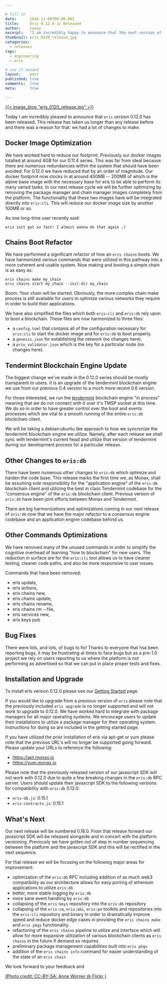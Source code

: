 ```yaml
---

# fill in
date:      2016-11-08T00:00:00Z
title:     Eris 0.12.0 is Released
author:    casey
excerpt:   "I am incredibly happy to announce that the next version of eris is released as of today."
thumbnail: eris_0120_release.jpg
categories:
  - releases
tags:
  - engineering
  - eris

# use if needed
layout:    post
published: true
comments:  true
meta:      true

---
```


[{{< image_blog "eris_0120_release.jpg" >}}](https://www.flickr.com/photos/wefi_official/5797606814/)

Today I am incredibly pleased to announce that `eris` version 0.12.0 has been released. This release has taken us longer than any release before and there was a reason for that: we had a lot of changes to make.

## Docker Image Optimization

We have worked hard to reduce our footprint. Previously our docker images totalled at around 4GB for our 0.11.4 series. This was far from ideal because there are numerous redundancies within the system that should have been avoided. For 0.12.0 we have reduced that by an order of magnitude. Our docker footprint now clocks in at around 400MB -- 200MB of which is the alpine base image with the necessary base for eris to be able to perform its many varied tasks. In our next release cycle we will be further optimizing by removing the package manager and chain manager images completely from the platform. The functionality that these two images have will be integrated directly into `eris:cli`. This will reduce our docker image size by another 100MB or so.

As one long-time user recently said:

```irc
eris init got so fast! I almost wanna do that again ;)
```

## Chains Boot Refactor

We have performed a significant refactor of how an `eris chains` boots. We have harmonized various commands that were utilized in this pathway into a more coherent and usable system. Now making and booting a simple chain is as easy as:

```
eris chains make my_chain
eris chains start my_chain --init-dir my_chain
```

Boom. Your chain will be started. Obviously, the more complex chain make process is still available for users to optimize various networks they require in order to build their applications.

We have also simplified the files which both `eris:cli` and `eris:db` rely upon to boot a blockchain. These files are now harmonized to three files:

* a `config.toml` that contains all of the configuration necessary for `eris:cli` to start the docker image and for `eris:db` to boot properly.
* a `genesis.json` for establishing the network (no changes here).
* a `priv_validator.json` which is the key for a particular node (no changes here).

## Tendermint Blockchain Engine Update

The biggest change we've made in the 0.12.0 series should be mostly transparent to users. It is an upgrade of the tendermint blockchain engine we use from our previous 0.4 version to a much more recent 0.6 version.

For those interested, we run the [tendermint](http://tendermint.com) blockchain engine "in process" meaning that we do not connect with it over it's TMSP socket at this time. We do so in order to have greater control over the boot and events processes which are vital to a smooth running of the entire `eris:db` blockchain client.

We will be taking a debian:ubuntu like approach to how we syncronize the tendermint blockchain engine we utilize. Namely, after each release we shall sync with tendermint's current head and utilize that version of tendermint during our development process for a particular release.

## Other Changes to `eris:db`

There have been numerous other changes to `eris:db` which optimize and harden the code base. This release marks the first time we, as Monax, shall be assuming sole responsibility for the "application engine" of the `eris:db` blockchain client and utilizing the best in class Tendermint codebase for the "consensus engine" of the `eris:db` blockchain client. Previous version of `eris:db` have been joint efforts between Monax and Tendermint.

There are big harmonizations and optimizations coming in our next release of `eris:db` now that we have the major refactor to a consensus engine codebase and an application engine codebase behind us.

## Other Commands Optimizations

We have removed many of the unused commands in order to simplify the cognitive overhead of learning "how to blockchain" for new users. The reduction in surface are for the `eris:cli` tool allows us to have cleaner testing, cleaner code paths, and also be more responsive to user issues.

Commands that have been removed:

* eris update,
* eris actions,
* eris chains new,
* eris chains update,
* eris chains rename,
* eris chains rm --file,
* eris services new,
* eris keys pub

## Bug Fixes

There were lots, and lots, of bugs to fix! Thanks to everyone that hsa been reporting bugs, it may be frustrating at times to face bugs but as a pre-1.0 project we rely on users reporting to us where the platform is not performing as advertised so that we can put in place proper tests and fixes.

## Installation and Upgrade

To install eris version 0.12.0 please see our [Getting Started](/docs/tutorials/getting-started/) page.

If you would like to upgrade from a previous version of `eris` please note that the previously included `eris upgrade` is no longer supported and will not work to upgrade to 0.12.0. We have worked hard to integrate with package managers for all major operating systems. We encourage users to update their installations to utilize a package manager for their operating system. Instructions for doing so are included in the getting started page.

If you have utilized the prior installation of eris via apt-get or yum please note that the previous URL's will no longer be supported going forward. Please update your URLs to reference the following:

* https://apt.monax.io
* https://yum.monax.io

Please note that the previously released version of our javascript SDK will not work with 0.12.0 due to quite a few breaking changes in the `eris:db` RPC server. Users should update their javascript SDK to the following versions for compatibility with `eris:db` 0.12.0:

* `eris-db.js`: 0.15.1
* `eris-contracts.js`: 0.15.1

## What's Next

Our next release will be numbered 0.16.0. From that release forward our javascript SDK will be released alongside and in concert with the platform versioning. Previously we have gotten out of step in number sequencing between the platform and the javascript SDK and this will be rectified in the next sequence.

For that release we will be focusing on the following major areas for improvement:

* optimization of the `eris:db` RPC including addition of as much web3 compatibility as our architecture allows for easy porting of ethereum applications to utilize `eris:db`
* better, more stable logging by `eris:db`
* more sane event handling by `eris:db`
* collapsing of the `eris:keys` repository into the `eris:db` repository
* collapsing of the `eris:cm`, `eris:abi`, `eris:pm` toolkits and repositories into the `eris:cli` repository and binary in order to dramatically improve speed and reduce docker edge cases in providing the `eris chains make` and `eris pkgs` functionality.
* refactoring of the `eris chains` pipeline to utilize and interface which will allow for more expansive utilization of various blockchain clients as `eris chains` in the future if demand so requires
* preliminary package management capabilities built into `eris pkgs`
* addition of the `eris chains info` command for easier understanding of the state of an `eris chain`

We look forward to your feedback and

[(Photo credit: CC-BY-SA: Anne Worner @ Flickr )](https://www.flickr.com/photos/wefi_official/)
